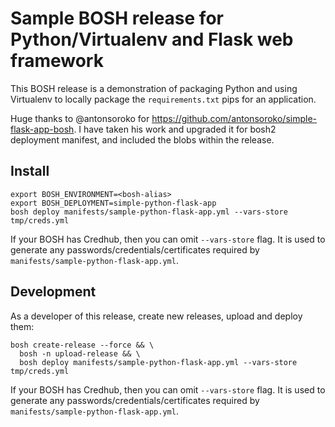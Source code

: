 # Sample BOSH release for Python/Virtualenv and Flask web framework

This BOSH release is a demonstration of packaging Python and using Virtualenv to locally package the `requirements.txt` pips for an application.

Huge thanks to @antonsoroko for https://github.com/antonsoroko/simple-flask-app-bosh. I have taken his work and upgraded it for bosh2 deployment manifest, and included the blobs within the release.

## Install

```
export BOSH_ENVIRONMENT=<bosh-alias>
export BOSH_DEPLOYMENT=simple-python-flask-app
bosh deploy manifests/sample-python-flask-app.yml --vars-store tmp/creds.yml
```

If your BOSH has Credhub, then you can omit `--vars-store` flag. It is used to generate any passwords/credentials/certificates required by `manifests/sample-python-flask-app.yml`.


## Development

As a developer of this release, create new releases, upload and deploy them:

```
bosh create-release --force && \
  bosh -n upload-release && \
  bosh deploy manifests/sample-python-flask-app.yml --vars-store tmp/creds.yml
```

If your BOSH has Credhub, then you can omit `--vars-store` flag. It is used to generate any passwords/credentials/certificates required by `manifests/sample-python-flask-app.yml`.
